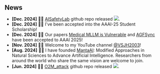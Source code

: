 <h1 id="news"></h1>

<h2 style="margin: 30px 0px 10px;">News</h2>

<ul>
<li><strong>[Dec. 2024]</strong> 🎉🎉 <span style="color:#f59ab2"><a href="https://github.com/thu-coai/AISafetyLab">AISafetyLab</a></span> github repo released <a href='https://github.com/thu-coai/AISafetyLab'><img src="https://img.shields.io/github/stars/thu-coai/AISafetyLab"></a>.</li>
<li><strong>[Dec. 2024]</strong> 🎉🎉 I've been accepted into the AAAI-25 Student Scholarship!</li>
<li><strong>[Dec. 2024]</strong> 🎉🎉 Our papers <span style="color:#f59ab2"><a href="https://arxiv.org/pdf/2405.20775">Medical MLLM is Vulnerable</a></span> and <span style="color:#f59ab2"><a href="https://arxiv.org/pdf/2403.13352">AGFSync</a></span> have been accepted to AAAI 2025!</li>
<li><strong>[Nov. 2024]</strong> 🎉🎉 Welcome to my YouTube channel <span style="color:#f59ab2"><a href="https://youtube.com/@VSJH2003">@VSJH2003</a></span>!</li>
<li><strong>[Aug. 2024]</strong> 🎉🎉 I have founded <span style="color:#f59ab2"><a href="https://github.com/MantaAI">MantaAI</a></span>: Modified Approaches in Natural Sciences to Advance Artificial Intelligence. Researchers from around the world who share the same vision are welcome to join.</li>
<!-- <li><strong>[Aug. 2024]</strong> 🎉🎉 <span style="color:#f59ab2"><a href="https://arxiv.org/pdf/2407.21669">Synth-Empathy</a></span> github repo released <a href='https://github.com/Aurora-slz/Synth-Empathy'><img src="https://img.shields.io/github/stars/Aurora-slz/Synth-Empathy"></a>.</li>
<li><strong>[Aug. 2024]</strong> 🎉🎉 <span style="color:#f59ab2"><a href="https://arxiv.org/pdf/2407.20756">SynthVLM</a></span> github repo released <a href='https://github.com/starriver030515/SynthVLM'><img src="https://img.shields.io/github/stars/starriver030515/SynthVLM"></a>.</li> -->
<!-- <li><strong>[Jun. 2024]</strong> 🎉🎉 <span style="color:#f59ab2"><a href="https://arxiv.org/abs/2405.20775">O2M_attack</a></span> dataset 3MAD-Tiny-1K released <a href="https://huggingface.co/datasets/MedMLLM-attack/3MAD-Tiny-1K"><img src="../images/dataset-on-hf-sm.svg"></a> 3MAD-66K released <a href="https://huggingface.co/datasets/MedMLLM-attack/3MAD-66K"><img src="../images/dataset-on-hf-sm.svg"></a>.</li> -->
<li><strong>[Jun. 2024]</strong> 🎉🎉 <span style="color:#f59ab2"><a href="https://arxiv.org/abs/2405.20775">O2M_attack</a></span> github repo released <a href='https://github.com/dirtycomputer/O2M_attack'><img src="https://img.shields.io/github/stars/dirtycomputer/O2M_attack"></a>.</li>
</ul>